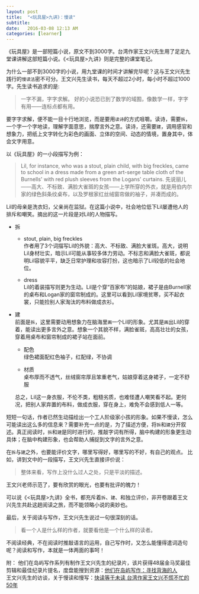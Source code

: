 ```yaml
---
layout: post
title:  "<玩具屋>九讲》：慢读"
subtitle: 
date:   2016-03-08 12:13 AM
categories: [learner]
---
```

《玩具屋》是一部短篇小说，原文不到3000字。台湾作家王文兴先生用了足足九堂课讲解这部短篇小说。《<玩具屋>九讲》则是完整的课堂笔记。  

为什么一部不到3000字的小说，用九堂课的时间才讲解完毕呢？这与王文兴先生践行的`慢读法`密不可分。王文兴先生读书，每天不超过2小时，每小时不超过1000字。先生读书追求的是:

>一字不漏，字字求解。
好的小说恐已到了数学的域囿，像数学一样，字字有用——连标点都有用。  

要字字求解，便不能一目十行地浏览，而是要用`读诗`的方式咀嚼。读诗，需要`拆`，一个字一个字地读，理解字面意思，揣摩言外之意。读诗，还需要`建`，调用感官和想象力，把纸上文字转化为彩色的画面、立体的空间、动态的情境，置身其中，体会文字用意。

以《玩具屋》的一小段描写为例：  
>Lil, for instance, who was a stout, plain child, with big freckles, came to school in a dress made from a green art-serge table cloth of the Burnells' with red plush sleeves from the Logans' curtains.
先说丽儿——高大、不标致、满脸大雀斑的女孩——上学所穿的外衣，就是用伯内尔家的绿色斜条纹桌布，以及罗根家红丝绒窗帘做的袖子，并凑而成的。

Lil的母亲是洗衣妇，父亲尚在监狱。在这篇小说中，社会地位低下Lil屡遭他人的排斥和嘲笑。摘出的这一片段是对Lil的人物描写。  
  
  
- 拆   
 
  - stout, plain, big freckles   
 作者用了3个词描写Lil的外貌：高大、不标致、满脸大雀斑。高大，说明Lil身材壮实，暗示Lil可能从事较多体力劳动。不标志和满脸大雀斑，都说明Lil容貌平平，缺乏日常护理和妆容打扮，这也暗示了Lil较低的社会地位。  
  
  
  - dress  
Lil的着装描写则更为生动。Lil是个穿“百家布”的姑娘，裙子是由Burnell家的桌布和Logan家的窗帘制成的。这里可以看到Lil家境贫寒，买不起衣裳，只能捡别人家淘汰的布料做成衣衫。
  
  
- 建  
前面是`拆`，这里需要动用想象力在脑海里`画`一个Lil的形象。尤其是`画`出Lil的穿着，能读出更多言外之意。想象一个其貌不样，满脸雀斑，高高壮壮的女孩，穿着用桌布和窗帘制成的裙子站在面前。  


  - 配色  
 绿色裙面配红色袖子，红配绿，不协调   
 
  
  - 材质  
桌布厚而不透气，丝绒窗帘厚且笨重老气，姑娘穿着这身裙子，一定不舒服  

  总之，Lil这一身衣服，不伦不类，粗糙劣质，也难怪遭人嘲笑看不起。更何况，把别人家弃置的布料，做成衣服，穿在身上，难免不会感到低人一等。
 
短短一句话，作者已然生动描绘出一个工人阶级家小孩的形象。如果不慢读，怎么可能读出这么多的信息来？需要补充一点的是，为了描述方便，将`拆`和`建`分开叙述。真正阅读时，`拆`和`建`是同时进行的，推敲字词有所得，脑中构建的形象更生动具体；在脑中构建形象，也会帮助人捕捉到文字的言外之意。

在`拆`与`建`之外，也要能评价文字，哪里写得好，哪里写的不好，有自己的观点。  比如，讲到文中的一段描写，王文兴先生直接评价说：
> 整体来看，写作上没什么过人之处，只是平淡的描述。

王文兴老师示范了，要有欣赏的眼光，也要有批评的魄力！

可以说《<玩具屋>九讲》全书，都充斥着`拆`、`建`、和独立评价，非开卷跟着王文兴先生共赴这趟阅读之旅，而不能领略小说的奥妙也。

最后，关于阅读与写作，王文兴先生说过一句很深刻的话。
> 看一个人是什么样的作者，就要看他是一个什么样的读者。

不阅读经典，不在阅读时推敲语言的运用，自己写作时，又怎么能懂得遣词造句呢？阅读和写作，本就是一体两面的事呵！

附：
他们在岛屿写作系列有制作王文兴先生的纪录片，该片获得48届金马奖最佳剪辑和最佳纪录片提名，度盘能搜到资源：[他们在岛屿写作：寻找背海的人](https://movie.douban.com/subject/5969394/)  
王文兴先生的访谈，关于慢读和慢写：[快读等于未读 台湾作家王文兴不慌不忙的50年](http://www.infzm.com/content/95937)